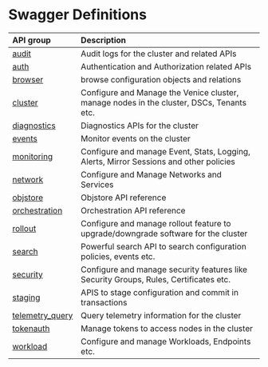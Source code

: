 
# Swagger Definitions

|API group   | Description    |
|:---------- |:-------------- |
| [audit](/swagger/audit) | Audit logs for the cluster and related APIs |
| [auth](/swagger/auth) | Authentication and Authorization related APIs |
| [browser](/swagger/browser) | browse configuration objects and relations |
| [cluster](/swagger/cluster) | Configure and Manage the Venice cluster, manage nodes in the cluster, DSCs, Tenants etc. |
| [diagnostics](/swagger/diagnostics) | Diagnostics APIs for the cluster |
| [events](/swagger/events) | Monitor events on the cluster |
| [monitoring](/swagger/monitoring) | Configure and manage Event, Stats, Logging, Alerts, Mirror Sessions and other policies |
| [network](/swagger/network) | Configure and Manage Networks and Services |
| [objstore](/swagger/objstore) | Objstore API reference |
| [orchestration](/swagger/orchestration) | Orchestration API reference |
| [rollout](/swagger/rollout) | Configure and manage rollout feature to upgrade/downgrade software for the cluster |
| [search](/swagger/search) | Powerful search API to search configuration policies, events etc. |
| [security](/swagger/security) | Configure and manage security features like Security Groups, Rules, Certificates etc. |
| [staging](/swagger/staging) | APIS to stage configuration and commit in transactions |
| [telemetry_query](/swagger/telemetry_query) | Query telemetry information for the cluster |
| [tokenauth](/swagger/tokenauth) | Manage tokens to access nodes in the cluster |
| [workload](/swagger/workload) | Configure and manage Workloads, Endpoints etc. |
